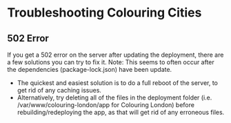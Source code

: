 # Troubleshooting Colouring Cities

## 502 Error
If you get a 502 error on the server after updating the deployment, there are a few solutions you can try to fix it.
Note: This seems to often occur after the dependencies (package-lock.json) have been update.

- The quickest and easiest solution is to do a full reboot of the server, to get rid of any caching issues.
- Alternatively, try deleting all of the files in the deployment folder (i.e. /var/www/colouring-london/app for Colouring London) before rebuilding/redeploying the app, as that will get rid of any erroneous files.
